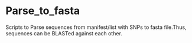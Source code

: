 # Parse_to_fasta

Scripts to Parse sequences from manifest/list with SNPs to fasta file.Thus, sequences can be BLASTed against each other.
